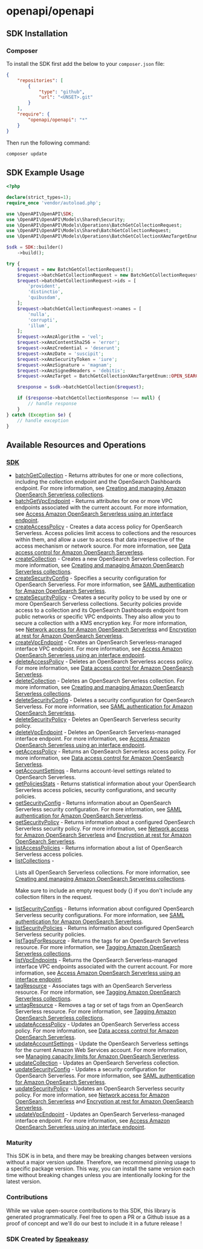 # openapi/openapi

<!-- Start SDK Installation -->
## SDK Installation

### Composer

To install the SDK first add the below to your `composer.json` file:

```json
{
    "repositories": [
        {
            "type": "github",
            "url": "<UNSET>.git"
        }
    ],
    "require": {
        "openapi/openapi": "*"
    }
}
```

Then run the following command:

```bash
composer update
```
<!-- End SDK Installation -->

## SDK Example Usage
<!-- Start SDK Example Usage -->
```php
<?php

declare(strict_types=1);
require_once 'vendor/autoload.php';

use \OpenAPI\OpenAPI\SDK;
use \OpenAPI\OpenAPI\Models\Shared\Security;
use \OpenAPI\OpenAPI\Models\Operations\BatchGetCollectionRequest;
use \OpenAPI\OpenAPI\Models\Shared\BatchGetCollectionRequest;
use \OpenAPI\OpenAPI\Models\Operations\BatchGetCollectionXAmzTargetEnum;

$sdk = SDK::builder()
    ->build();

try {
    $request = new BatchGetCollectionRequest();
    $request->batchGetCollectionRequest = new BatchGetCollectionRequest();
    $request->batchGetCollectionRequest->ids = [
        'provident',
        'distinctio',
        'quibusdam',
    ];
    $request->batchGetCollectionRequest->names = [
        'nulla',
        'corrupti',
        'illum',
    ];
    $request->xAmzAlgorithm = 'vel';
    $request->xAmzContentSha256 = 'error';
    $request->xAmzCredential = 'deserunt';
    $request->xAmzDate = 'suscipit';
    $request->xAmzSecurityToken = 'iure';
    $request->xAmzSignature = 'magnam';
    $request->xAmzSignedHeaders = 'debitis';
    $request->xAmzTarget = BatchGetCollectionXAmzTargetEnum::OPEN_SEARCH_SERVERLESS_BATCH_GET_COLLECTION;

    $response = $sdk->batchGetCollection($request);

    if ($response->batchGetCollectionResponse !== null) {
        // handle response
    }
} catch (Exception $e) {
    // handle exception
}
```
<!-- End SDK Example Usage -->

<!-- Start SDK Available Operations -->
## Available Resources and Operations

### [SDK](docs/sdk/README.md)

* [batchGetCollection](docs/sdk/README.md#batchgetcollection) - Returns attributes for one or more collections, including the collection endpoint and the OpenSearch Dashboards endpoint. For more information, see <a href="https://docs.aws.amazon.com/opensearch-service/latest/developerguide/serverless-manage.html">Creating and managing Amazon OpenSearch Serverless collections</a>.
* [batchGetVpcEndpoint](docs/sdk/README.md#batchgetvpcendpoint) - Returns attributes for one or more VPC endpoints associated with the current account. For more information, see <a href="https://docs.aws.amazon.com/opensearch-service/latest/developerguide/serverless-vpc.html">Access Amazon OpenSearch Serverless using an interface endpoint</a>.
* [createAccessPolicy](docs/sdk/README.md#createaccesspolicy) - Creates a data access policy for OpenSearch Serverless. Access policies limit access to collections and the resources within them, and allow a user to access that data irrespective of the access mechanism or network source. For more information, see <a href="https://docs.aws.amazon.com/opensearch-service/latest/developerguide/serverless-data-access.html">Data access control for Amazon OpenSearch Serverless</a>.
* [createCollection](docs/sdk/README.md#createcollection) - Creates a new OpenSearch Serverless collection. For more information, see <a href="https://docs.aws.amazon.com/opensearch-service/latest/developerguide/serverless-manage.html">Creating and managing Amazon OpenSearch Serverless collections</a>.
* [createSecurityConfig](docs/sdk/README.md#createsecurityconfig) - Specifies a security configuration for OpenSearch Serverless. For more information, see <a href="https://docs.aws.amazon.com/opensearch-service/latest/developerguide/serverless-saml.html">SAML authentication for Amazon OpenSearch Serverless</a>. 
* [createSecurityPolicy](docs/sdk/README.md#createsecuritypolicy) - Creates a security policy to be used by one or more OpenSearch Serverless collections. Security policies provide access to a collection and its OpenSearch Dashboards endpoint from public networks or specific VPC endpoints. They also allow you to secure a collection with a KMS encryption key. For more information, see <a href="https://docs.aws.amazon.com/opensearch-service/latest/developerguide/serverless-network.html">Network access for Amazon OpenSearch Serverless</a> and <a href="https://docs.aws.amazon.com/opensearch-service/latest/developerguide/serverless-encryption.html">Encryption at rest for Amazon OpenSearch Serverless</a>.
* [createVpcEndpoint](docs/sdk/README.md#createvpcendpoint) - Creates an OpenSearch Serverless-managed interface VPC endpoint. For more information, see <a href="https://docs.aws.amazon.com/opensearch-service/latest/developerguide/serverless-vpc.html">Access Amazon OpenSearch Serverless using an interface endpoint</a>.
* [deleteAccessPolicy](docs/sdk/README.md#deleteaccesspolicy) - Deletes an OpenSearch Serverless access policy. For more information, see <a href="https://docs.aws.amazon.com/opensearch-service/latest/developerguide/serverless-data-access.html">Data access control for Amazon OpenSearch Serverless</a>.
* [deleteCollection](docs/sdk/README.md#deletecollection) - Deletes an OpenSearch Serverless collection. For more information, see <a href="https://docs.aws.amazon.com/opensearch-service/latest/developerguide/serverless-manage.html">Creating and managing Amazon OpenSearch Serverless collections</a>.
* [deleteSecurityConfig](docs/sdk/README.md#deletesecurityconfig) - Deletes a security configuration for OpenSearch Serverless. For more information, see <a href="https://docs.aws.amazon.com/opensearch-service/latest/developerguide/serverless-saml.html">SAML authentication for Amazon OpenSearch Serverless</a>.
* [deleteSecurityPolicy](docs/sdk/README.md#deletesecuritypolicy) - Deletes an OpenSearch Serverless security policy.
* [deleteVpcEndpoint](docs/sdk/README.md#deletevpcendpoint) - Deletes an OpenSearch Serverless-managed interface endpoint. For more information, see <a href="https://docs.aws.amazon.com/opensearch-service/latest/developerguide/serverless-vpc.html">Access Amazon OpenSearch Serverless using an interface endpoint</a>.
* [getAccessPolicy](docs/sdk/README.md#getaccesspolicy) - Returns an OpenSearch Serverless access policy. For more information, see <a href="https://docs.aws.amazon.com/opensearch-service/latest/developerguide/serverless-data-access.html">Data access control for Amazon OpenSearch Serverless</a>.
* [getAccountSettings](docs/sdk/README.md#getaccountsettings) - Returns account-level settings related to OpenSearch Serverless.
* [getPoliciesStats](docs/sdk/README.md#getpoliciesstats) - Returns statistical information about your OpenSearch Serverless access policies, security configurations, and security policies.
* [getSecurityConfig](docs/sdk/README.md#getsecurityconfig) - Returns information about an OpenSearch Serverless security configuration. For more information, see <a href="https://docs.aws.amazon.com/opensearch-service/latest/developerguide/serverless-saml.html">SAML authentication for Amazon OpenSearch Serverless</a>.
* [getSecurityPolicy](docs/sdk/README.md#getsecuritypolicy) - Returns information about a configured OpenSearch Serverless security policy. For more information, see <a href="https://docs.aws.amazon.com/opensearch-service/latest/developerguide/serverless-network.html">Network access for Amazon OpenSearch Serverless</a> and <a href="https://docs.aws.amazon.com/opensearch-service/latest/developerguide/serverless-encryption.html">Encryption at rest for Amazon OpenSearch Serverless</a>.
* [listAccessPolicies](docs/sdk/README.md#listaccesspolicies) - Returns information about a list of OpenSearch Serverless access policies.
* [listCollections](docs/sdk/README.md#listcollections) - <p>Lists all OpenSearch Serverless collections. For more information, see <a href="https://docs.aws.amazon.com/opensearch-service/latest/developerguide/serverless-manage.html">Creating and managing Amazon OpenSearch Serverless collections</a>.</p> <note> <p>Make sure to include an empty request body {} if you don't include any collection filters in the request.</p> </note>
* [listSecurityConfigs](docs/sdk/README.md#listsecurityconfigs) - Returns information about configured OpenSearch Serverless security configurations. For more information, see <a href="https://docs.aws.amazon.com/opensearch-service/latest/developerguide/serverless-saml.html">SAML authentication for Amazon OpenSearch Serverless</a>.
* [listSecurityPolicies](docs/sdk/README.md#listsecuritypolicies) - Returns information about configured OpenSearch Serverless security policies.
* [listTagsForResource](docs/sdk/README.md#listtagsforresource) - Returns the tags for an OpenSearch Serverless resource. For more information, see <a href="https://docs.aws.amazon.com/opensearch-service/latest/developerguide/tag-collection.html">Tagging Amazon OpenSearch Serverless collections</a>.
* [listVpcEndpoints](docs/sdk/README.md#listvpcendpoints) - Returns the OpenSearch Serverless-managed interface VPC endpoints associated with the current account. For more information, see <a href="https://docs.aws.amazon.com/opensearch-service/latest/developerguide/serverless-vpc.html">Access Amazon OpenSearch Serverless using an interface endpoint</a>.
* [tagResource](docs/sdk/README.md#tagresource) - Associates tags with an OpenSearch Serverless resource. For more information, see <a href="https://docs.aws.amazon.com/opensearch-service/latest/developerguide/tag-collection.html">Tagging Amazon OpenSearch Serverless collections</a>.
* [untagResource](docs/sdk/README.md#untagresource) - Removes a tag or set of tags from an OpenSearch Serverless resource. For more information, see <a href="https://docs.aws.amazon.com/opensearch-service/latest/developerguide/tag-collection.html">Tagging Amazon OpenSearch Serverless collections</a>.
* [updateAccessPolicy](docs/sdk/README.md#updateaccesspolicy) - Updates an OpenSearch Serverless access policy. For more information, see <a href="https://docs.aws.amazon.com/opensearch-service/latest/developerguide/serverless-data-access.html">Data access control for Amazon OpenSearch Serverless</a>.
* [updateAccountSettings](docs/sdk/README.md#updateaccountsettings) - Update the OpenSearch Serverless settings for the current Amazon Web Services account. For more information, see <a href="https://docs.aws.amazon.com/opensearch-service/latest/developerguide/serverless-scaling.html">Managing capacity limits for Amazon OpenSearch Serverless</a>.
* [updateCollection](docs/sdk/README.md#updatecollection) - Updates an OpenSearch Serverless collection.
* [updateSecurityConfig](docs/sdk/README.md#updatesecurityconfig) - Updates a security configuration for OpenSearch Serverless. For more information, see <a href="https://docs.aws.amazon.com/opensearch-service/latest/developerguide/serverless-saml.html">SAML authentication for Amazon OpenSearch Serverless</a>.
* [updateSecurityPolicy](docs/sdk/README.md#updatesecuritypolicy) - Updates an OpenSearch Serverless security policy. For more information, see <a href="https://docs.aws.amazon.com/opensearch-service/latest/developerguide/serverless-network.html">Network access for Amazon OpenSearch Serverless</a> and <a href="https://docs.aws.amazon.com/opensearch-service/latest/developerguide/serverless-encryption.html">Encryption at rest for Amazon OpenSearch Serverless</a>.
* [updateVpcEndpoint](docs/sdk/README.md#updatevpcendpoint) - Updates an OpenSearch Serverless-managed interface endpoint. For more information, see <a href="https://docs.aws.amazon.com/opensearch-service/latest/developerguide/serverless-vpc.html">Access Amazon OpenSearch Serverless using an interface endpoint</a>.
<!-- End SDK Available Operations -->

### Maturity

This SDK is in beta, and there may be breaking changes between versions without a major version update. Therefore, we recommend pinning usage
to a specific package version. This way, you can install the same version each time without breaking changes unless you are intentionally
looking for the latest version.

### Contributions

While we value open-source contributions to this SDK, this library is generated programmatically.
Feel free to open a PR or a Github issue as a proof of concept and we'll do our best to include it in a future release !

### SDK Created by [Speakeasy](https://docs.speakeasyapi.dev/docs/using-speakeasy/client-sdks)
